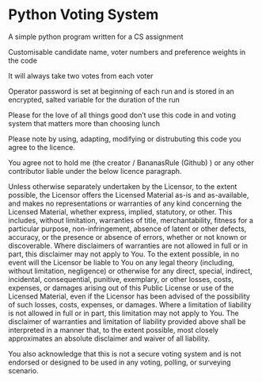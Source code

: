 # Python Voting System
 
A simple python program written for a CS assignment

Customisable candidate name, voter numbers and preference weights in the code

It will always take two votes from each voter

Operator password is set at beginning of each run and is stored in an encrypted, salted variable for the duration of the run

Please for the love of all things good don’t use this code in and voting system that matters more than choosing lunch

Please note by using, adapting, modifying or distrubuting this code you agree to the licence.

You agree not to hold me (the creator / BananasRule (Github) ) or any other contributor liable under the below licence paragraph.

Unless otherwise separately undertaken by the Licensor, to the extent possible, the Licensor offers the Licensed Material as-is and as-available, and makes no representations or warranties of any kind concerning the Licensed Material, whether express, implied, statutory, or other. This includes, without limitation, warranties of title, merchantability, fitness for a particular purpose, non-infringement, absence of latent or other defects, accuracy, or the presence or absence of errors, whether or not known or discoverable. Where disclaimers of warranties are not allowed in full or in part, this disclaimer may not apply to You.
To the extent possible, in no event will the Licensor be liable to You on any legal theory (including, without limitation, negligence) or otherwise for any direct, special, indirect, incidental, consequential, punitive, exemplary, or other losses, costs, expenses, or damages arising out of this Public License or use of the Licensed Material, even if the Licensor has been advised of the possibility of such losses, costs, expenses, or damages. Where a limitation of liability is not allowed in full or in part, this limitation may not apply to You.
The disclaimer of warranties and limitation of liability provided above shall be interpreted in a manner that, to the extent possible, most closely approximates an absolute disclaimer and waiver of all liability.

You also acknowledge that this is not a secure voting system and is not endorsed or designed to be used in any voting, polling, or surveying scenario. 
